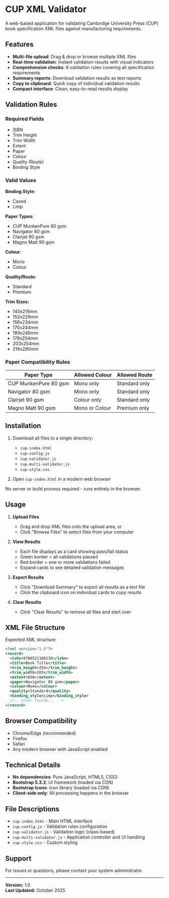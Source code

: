 # CUP XML Validator

A web-based application for validating Cambridge University Press (CUP) book specification XML files against manufacturing requirements.

## Features

- **Multi-file upload**: Drag & drop or browse multiple XML files
- **Real-time validation**: Instant validation results with visual indicators
- **Comprehensive checks**: 8 validation rules covering all specification requirements
- **Summary reports**: Download validation results as text reports
- **Copy to clipboard**: Quick copy of individual validation results
- **Compact interface**: Clean, easy-to-read results display

## Validation Rules

### Required Fields
- ISBN
- Trim Height
- Trim Width
- Extent
- Paper
- Colour
- Quality (Route)
- Binding Style

### Valid Values

**Binding Style:**
- Cased
- Limp

**Paper Types:**
- CUP MunkenPure 80 gsm
- Navigator 80 gsm
- Clairjet 90 gsm
- Magno Matt 90 gsm

**Colour:**
- Mono
- Colour

**Quality/Route:**
- Standard
- Premium

**Trim Sizes:**
- 140x216mm
- 152x229mm
- 156x234mm
- 170x244mm
- 189x246mm
- 178x254mm
- 203x254mm
- 216x280mm

### Paper Compatibility Rules

| Paper Type | Allowed Colour | Allowed Route |
|------------|----------------|---------------|
| CUP MunkenPure 80 gsm | Mono only | Standard only |
| Navigator 80 gsm | Mono only | Standard only |
| Clairjet 90 gsm | Colour only | Standard only |
| Magno Matt 90 gsm | Mono or Colour | Premium only |

## Installation

1. Download all files to a single directory:
   - `cup-index.html`
   - `cup-config.js`
   - `cup-validator.js`
   - `cup-multi-validator.js`
   - `cup-style.css`

2. Open `cup-index.html` in a modern web browser

No server or build process required - runs entirely in the browser.

## Usage

1. **Upload Files**
   - Drag and drop XML files onto the upload area, or
   - Click "Browse Files" to select files from your computer

2. **View Results**
   - Each file displays as a card showing pass/fail status
   - Green border = all validations passed
   - Red border = one or more validations failed
   - Expand cards to see detailed validation messages

3. **Export Results**
   - Click "Download Summary" to export all results as a text file
   - Click the clipboard icon on individual cards to copy results

4. **Clear Results**
   - Click "Clear Results" to remove all files and start over

## XML File Structure

Expected XML structure:
```xml
<?xml version="1.0"?>
<record>
  <isbn>9780521186230</isbn>
  <title>Book Title</title>
  <trim_height>254</trim_height>
  <trim_width>203</trim_width>
  <extent>656</extent>
  <paper>Navigator 80 gsm</paper>
  <colour>Mono</colour>
  <quality>Standard</quality>
  <binding_style>Limp</binding_style>
  <!-- other fields... -->
</record>
```

## Browser Compatibility

- Chrome/Edge (recommended)
- Firefox
- Safari
- Any modern browser with JavaScript enabled

## Technical Details

- **No dependencies**: Pure JavaScript, HTML5, CSS3
- **Bootstrap 5.3.2**: UI framework (loaded via CDN)
- **Bootstrap Icons**: Icon library (loaded via CDN)
- **Client-side only**: All processing happens in the browser

## File Descriptions

- `cup-index.html` - Main HTML interface
- `cup-config.js` - Validation rules configuration
- `cup-validator.js` - Validation logic (class-based)
- `cup-multi-validator.js` - Application controller and UI handling
- `cup-style.css` - Custom styling

## Support

For issues or questions, please contact your system administrator.

---

**Version:** 1.0  
**Last Updated:** October 2025
